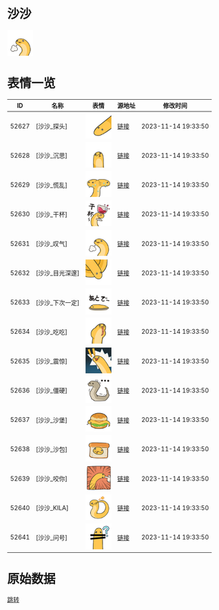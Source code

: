 # 沙沙

<img src="./cover.png" height="60" alt="cover" />

# 表情一览

|ID|名称|表情|源地址|修改时间|
|----|----|----|----|----|
|52627|[沙沙_探头]|<img src="./pic/052627_%5B沙沙_探头%5D.png" height="60" alt="探头"/>|[链接](https://i0.hdslb.com/bfs/garb/ebf41ca1b5efc91c421030fd2708b0c0e7f19188.png)|2023-11-14 19:33:50|
|52628|[沙沙_沉思]|<img src="./pic/052628_%5B沙沙_沉思%5D.png" height="60" alt="沉思"/>|[链接](https://i0.hdslb.com/bfs/garb/1540a8110e71c7eafd17f680b431b3aa7c4e09cc.png)|2023-11-14 19:33:50|
|52629|[沙沙_慌乱]|<img src="./pic/052629_%5B沙沙_慌乱%5D.png" height="60" alt="慌乱"/>|[链接](https://i0.hdslb.com/bfs/garb/18694616ac2050557051d5d5db746dd3be29c300.png)|2023-11-14 19:33:50|
|52630|[沙沙_干杯]|<img src="./pic/052630_%5B沙沙_干杯%5D.png" height="60" alt="干杯"/>|[链接](https://i0.hdslb.com/bfs/garb/cade8c452fab34de0ac727cf97b9bebe70c5b129.png)|2023-11-14 19:33:50|
|52631|[沙沙_叹气]|<img src="./pic/052631_%5B沙沙_叹气%5D.png" height="60" alt="叹气"/>|[链接](https://i0.hdslb.com/bfs/garb/7a5976ce8057109eecb9b1cd76b13f5782d5208d.png)|2023-11-14 19:33:50|
|52632|[沙沙_目光深邃]|<img src="./pic/052632_%5B沙沙_目光深邃%5D.png" height="60" alt="目光深邃"/>|[链接](https://i0.hdslb.com/bfs/garb/1d360386be70aae7e591ccd50a8bbe3da18956f2.png)|2023-11-14 19:33:50|
|52633|[沙沙_下次一定]|<img src="./pic/052633_%5B沙沙_下次一定%5D.png" height="60" alt="下次一定"/>|[链接](https://i0.hdslb.com/bfs/garb/cf3850a728b59eb50225526a40610af6cafd503f.png)|2023-11-14 19:33:50|
|52634|[沙沙_吃吃]|<img src="./pic/052634_%5B沙沙_吃吃%5D.png" height="60" alt="吃吃"/>|[链接](https://i0.hdslb.com/bfs/garb/f4025e5a4ca77bf31a128df7e5299e414daf1c92.png)|2023-11-14 19:33:50|
|52635|[沙沙_震惊]|<img src="./pic/052635_%5B沙沙_震惊%5D.png" height="60" alt="震惊"/>|[链接](https://i0.hdslb.com/bfs/garb/21001a4676b8cedb2d9b1dabf44b2fcf84493071.png)|2023-11-14 19:33:50|
|52636|[沙沙_僵硬]|<img src="./pic/052636_%5B沙沙_僵硬%5D.png" height="60" alt="僵硬"/>|[链接](https://i0.hdslb.com/bfs/garb/ed3d4df69b3e76560c7f164df93c92b6f54e3f97.png)|2023-11-14 19:33:50|
|52637|[沙沙_沙堡]|<img src="./pic/052637_%5B沙沙_沙堡%5D.png" height="60" alt="沙堡"/>|[链接](https://i0.hdslb.com/bfs/garb/0adb6e554d4e6ee4abb4322f3bf069805bd80975.png)|2023-11-14 19:33:50|
|52638|[沙沙_沙包]|<img src="./pic/052638_%5B沙沙_沙包%5D.png" height="60" alt="沙包"/>|[链接](https://i0.hdslb.com/bfs/garb/8f15ce09998d0d318ddbf064cf3eeef6d18ff707.png)|2023-11-14 19:33:50|
|52639|[沙沙_咬你]|<img src="./pic/052639_%5B沙沙_咬你%5D.png" height="60" alt="咬你"/>|[链接](https://i0.hdslb.com/bfs/garb/d4444c546a33ed3c5d363730b5cb20e375cf59eb.png)|2023-11-14 19:33:50|
|52640|[沙沙_KILA]|<img src="./pic/052640_%5B沙沙_KILA%5D.png" height="60" alt="KILA"/>|[链接](https://i0.hdslb.com/bfs/garb/dfdeb10c8150b09e58cb6b72e5a2ad8b923b5271.png)|2023-11-14 19:33:50|
|52641|[沙沙_问号]|<img src="./pic/052641_%5B沙沙_问号%5D.png" height="60" alt="问号"/>|[链接](https://i0.hdslb.com/bfs/garb/2fa8cba2e132d65bd890fdcda9ee193290168d15.png)|2023-11-14 19:33:50|

# 原始数据

[跳转](./raw.json)


